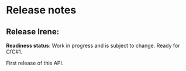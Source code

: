 # Release notes

## Release Irene:

**Readiness status**: Work in progress and is subject to change. Ready for
CfC#1.

First release of this API.